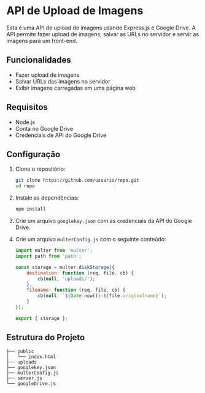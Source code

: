 # API de Upload de Imagens

Esta é uma API de upload de imagens usando Express.js e Google Drive. A API permite fazer upload de imagens, salvar as URLs no servidor e servir as imagens para um front-end.

## Funcionalidades

- Fazer upload de imagens
- Salvar URLs das imagens no servidor
- Exibir imagens carregadas em uma página web

## Requisitos

- Node.js
- Conta no Google Drive
- Credenciais de API do Google Drive

## Configuração

1. Clone o repositório:
    ```sh
    git clone https://github.com/usuario/repo.git
    cd repo
    ```

2. Instale as dependências:
    ```sh
    npm install
    ```

3. Crie um arquivo `googlekey.json` com as credenciais da API do Google Drive.

4. Crie um arquivo `multerConfig.js` com o seguinte conteúdo:

    ```javascript
    import multer from 'multer';
    import path from 'path';

    const storage = multer.diskStorage({
        destination: function (req, file, cb) {
            cb(null, 'uploads/');
        },
        filename: function (req, file, cb) {
            cb(null, `${Date.now()}-${file.originalname}`);
        }
    });

    export { storage };
    ```

## Estrutura do Projeto

```plaintext
├── public
│   └── index.html
├── uploads
├── googlekey.json
├── multerConfig.js
├── server.js
└── googleDrive.js
